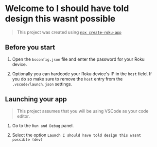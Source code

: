 # Welcome to I should have told design this wasnt possible

> This project was created using [`npx create-roku-app`](https://github.com/haystacknews/create-roku-app)

## Before you start

1. Open the `bsconfig.json` file and enter the password for your Roku device.

1. Optionally you can hardcode your Roku device's IP in the `host` field. If you do so make sure to remove the `host` entry from the `.vscode/launch.json` settings.

## Launching your app

> This project assumes that you will be using VSCode as your code editor.

1. Go to the `Run and Debug` panel.

1. Select the option `Launch I should have told design this wasnt possible (dev)`

